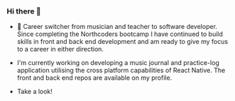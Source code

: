 ### Hi there 👋

- 🌱 Career switcher from musician and teacher to software developer. Since completing the Northcoders bootcamp I have continued to build skills in front and back end development and am ready to give my focus to a career in either direction. 

- I'm currently working on developing a music journal and practice-log application utilising the cross platform capabilities of React Native. The front and back end repos are available on my profile.

- Take a look!

<!--
**CoupDeWhoop/CoupDeWhoop** is a ✨ _special_ ✨ repository because its `README.md` (this file) appears on your GitHub profile.

Here are some ideas to get you started:

- 🔭 I’m currently working on ...
- 🌱 I’m currently learning ...
- 👯 I’m looking to collaborate on ...
- 🤔 I’m looking for help with ...
- 💬 Ask me about ...
- 📫 How to reach me: ...
- 😄 Pronouns: ...
- ⚡ Fun fact: ...
-->
